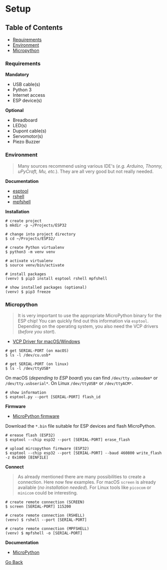# Setup

## Table of Contents

- [Requirements](#Requirements)
- [Environment](#Environment)
- [Micropython](#Micropython)

### Requirements

**Mandatory**

- USB cable(s)
- Python 3
- Internet access
- ESP device(s)

**Optional**

- Breadboard
- LED(s)
- Dupont cable(s)
- Servomotor(s)
- Piezo Buzzer

### Environment

> Many sources recommend using various IDE's (_e.g. Arduino, Thonny, uPyCraft, Mu, etc._). They are all very good but not really needed.

**Documentation**

- [esptool](https://docs.espressif.com/projects/esptool/en/latest/esp32/)
- [rshell](https://github.com/dhylands/rshell)
- [mpfshell](https://github.com/wendlers/mpfshell)

**Installation**

```shell
# create project
$ mkdir -p ~/Projects/ESP32

# change into project directory
$ cd ~/Projects/ESP32/

# create Python virtualenv
$ python3 -m venv venv

# activate virtualenv
$ source venv/bin/activate

# install packages
(venv) $ pip3 install esptool rshell mpfshell

# show installed packages (optional)
(venv) $ pip3 freeze
```

### Micropython

> It is very important to use the appropriate MicroPython binary for the ESP chip! You can quickly find out this information via `esptool`. Depending on the operating system, you also need the VCP drivers (_before you start_).

- [VCP Driver for macOS/Windows](https://www.silabs.com/developers/usb-to-uart-bridge-vcp-drivers?tab=downloads)

```shell
# get SERIAL-PORT (on macOS)
$ ls -l /dev/cu.usb*

# get SERIAL-PORT (on linux)
$ ls -l /dev/ttyUSB*
```

On macOS (_depending to ESP board_) you can find `/dev/tty.usbmodem*` or `/dev/tty.usbserial*`. On Linux `/dev/ttyUSB*` or `/dev/ttyACM*`.

```shell
# show information
$ esptool.py --port [SERIAL-PORT] flash_id
```

**Firmware**

- [MicroPython firmware](https://micropython.org/download/)

Download the `*.bin` file suitable for ESP devices and flash MicroPython.

```shell
# erease flash (ESP32)
$ esptool --chip esp32 --port [SERIAL-PORT] erase_flash

# upload mircopython firmware (ESP32)
$ esptool --chip esp32 --port [SERIAL-PORT] --baud 460800 write_flash -z 0x1000 [BINFILE]
```

**Connect**

> As already mentioned there are many possibilities to create a connection. Here now few examples. For macOS `screen` is already available (_no installation needed_). For Linux tools like `picocom` or `minicom` could be interesting.

```shell
# create remote connection (SCREEN)
$ screen [SERIAL-PORT] 115200

# create remote connection (RSHELL)
(venv) $ rshell --port [SERIAL-PORT]

# create remote connection (MPFSHELL)
(venv) $ mpfshell -o [SERIAL-PORT]
```

**Documentation**

- [MicroPython](https://docs.micropython.org/en/latest/)

[Go Back](https://github.com/Lupin3000/ESP)
